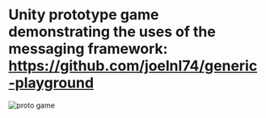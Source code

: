 # Unity prototype game demonstrating the uses of the messaging framework: https://github.com/joelnl74/generic-playground 

![proto game](https://github.com/joelnl74/Unity-small-proto-game/assets/9337898/77f3e7b8-92bd-4bc8-bc60-e05657d397be)
